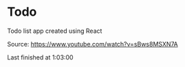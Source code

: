 # Todo

Todo list app created using React

Source: https://www.youtube.com/watch?v=sBws8MSXN7A

Last finished at 1:03:00
